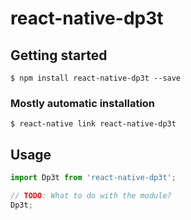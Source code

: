 # react-native-dp3t

## Getting started

`$ npm install react-native-dp3t --save`

### Mostly automatic installation

`$ react-native link react-native-dp3t`

## Usage
```javascript
import Dp3t from 'react-native-dp3t';

// TODO: What to do with the module?
Dp3t;
```

